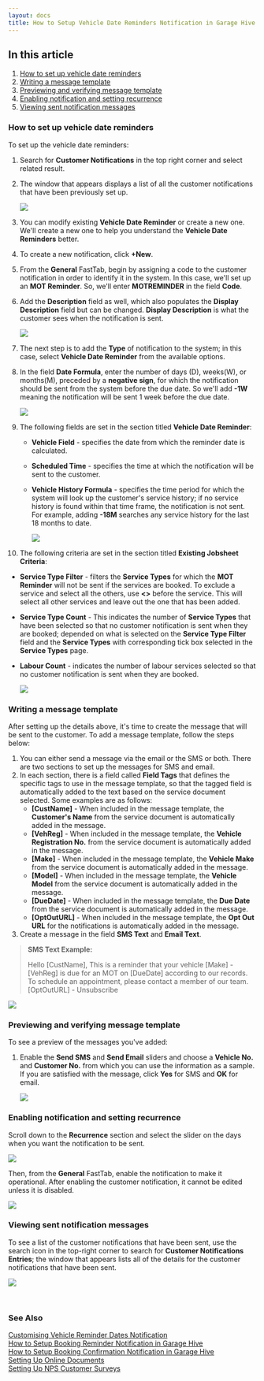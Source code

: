 ```yaml
---
layout: docs
title: How to Setup Vehicle Date Reminders Notification in Garage Hive
---
```


## In this article
1. [How to set up vehicle date reminders](#how-to-set-up-vehicle-date-reminders)
2. [Writing a message template](#writing-a-message-template)
3. [Previewing and verifying message template](#previewing-and-verifying-message-template)
4. [Enabling notification and setting recurrence](#enabling-notification-and-setting-recurrence)
5. [Viewing sent notification messages](#viewing-sent-notification-messages)

### How to set up vehicle date reminders
To set up the vehicle date reminders:
1. Search for **Customer Notifications** in the top right corner and select related result.
2. The window that appears displays a list of all the customer notifications that have been previously set up.

   ![](media/garagehive-vehicle-date-reminder1.gif)

3. You can modify existing **Vehicle Date Reminder** or create a new one. We'll create a new one to help you understand the **Vehicle Date Reminders** better.
4. To create a new notification, click **+New**.
5. From the **General** FastTab, begin by assigning a code to the customer notification in order to identify it in the system. In this case, we'll set up an **MOT Reminder**. So, we'll enter **MOTREMINDER** in the field **Code**.
6. Add the **Description** field as well, which also populates the **Display Description** field but can be changed. **Display Description** is what the customer sees when the notification is sent.

   ![](media/garagehive-vehicle-date-reminder2.gif)

7. The next step is to add the **Type** of notification to the system; in this case, select **Vehicle Date Reminder** from the available options.
8. In the field **Date Formula**, enter the number of days (D), weeks(W), or months(M), preceded by a **negative sign**, for which the notification should be sent from the system before the due date. So we'll add **-1W** meaning the notification will be sent 1 week before the due date.

   ![](media/garagehive-vehicle-date-reminder3.gif)

9. The following fields are set in the section titled **Vehicle Date Reminder**:
   * **Vehicle Field** - specifies the date from which the reminder date is calculated.
   * **Scheduled Time** - specifies the time at which the notification will be sent to the customer.
   * **Vehicle History Formula** - specifies the time period for which the system will look up the customer's service history; if no service history is found within that time frame, the notification is not sent. For example, adding **-18M** searches any service history for the last 18 months to date.

      ![](media/garagehive-vehicle-date-reminder4.gif)

10. The following criteria are set in the section titled **Existing Jobsheet Criteria**: 
   * **Service Type Filter** - filters the **Service Types** for which the **MOT Reminder** will not be sent if the services are booked. To exclude a service and select all the others, use **<>** before the service. This will select all other services and leave out the one that has been added.
   * **Service Type Count** - This indicates the number of **Service Types** that have been selected so that no customer notification is sent when they are booked; depended on what is selected on the **Service Type Filter** field and the **Service Types** with corresponding tick box selected in the **Service Types** page.
   * **Labour Count** - indicates the number of labour services selected so that no customer notification is sent when they are booked.

      ![](media/garagehive-vehicle-date-reminder5.gif)

### Writing a message template
After setting up the details above, it's time to create the message that will be sent to the customer. To add a message template, follow the steps below:
1. You can either send a message via the email or the SMS or both. There are two sections to set up the messages for SMS and email.
2. In each section, there is a field called **Field Tags** that defines the specific tags to use in the message template, so that the tagged field is automatically added to the text based on the service document selected. Some examples are as follows:
   * **[CustName]** - When included in the message template, the **Customer's Name** from the service document is automatically added in the message.
   * **[VehReg]** - When included in the message template, the **Vehicle Registration No.** from the service document is automatically added in the message.
   * **[Make]** - When included in the message template, the **Vehicle Make** from the service document is automatically added in the message.
   * **[Model]** - When included in the message template, the **Vehicle Model** from the service document is automatically added in the message.
   * **[DueDate]** - When included in the message template, the **Due Date** from the service document is automatically added in the message.
   * **[OptOutURL]** - When included in the message template, the **Opt Out URL** for the notifications is automatically added in the message.
3. Create a message in the field **SMS Text** and **Email Text**.

> **SMS Text Example:**
>
> Hello [CustName], This is a reminder that your vehicle [Make] - [VehReg] is due for an MOT on [DueDate] according to our records.
> To schedule an appointment, please contact a member of our team. [OptOutURL] - Unsubscribe

   ![](media/garagehive-vehicle-date-reminder6.gif)

### Previewing and verifying message template
To see a preview of the messages you've added:
1. Enable the **Send SMS** and **Send Email** sliders and choose a **Vehicle No.** and **Customer No.** from which you can use the information as a sample. If you are satisfied with the message, click **Yes** for SMS and **OK** for email.

   ![](media/garagehive-vehicle-date-reminder7.gif)

### Enabling notification and setting recurrence
Scroll down to the **Recurrence** section and select the slider on the days when you want the notification to be sent.

   ![](media/garagehive-vehicle-date-reminder8.gif)

Then, from the **General** FastTab, enable the notification to make it operational. After enabling the customer notification, it cannot be edited unless it is disabled.

![](media/garagehive-vehicle-date-reminder9.gif)

### Viewing sent notification messages
To see a list of the customer notifications that have been sent, use the search icon in the top-right corner to search for **Customer Notifications Entries**; the window that appears lists all of the details for the customer notifications that have been sent.

![](media/garagehive-vehicle-date-reminder10.gif)


<br>

### **See Also**
[Customising Vehicle Reminder Dates Notification](garagehive-customising-vehicle-reminder-dates.html) \
[How to Setup Booking Reminder Notification in Garage Hive](garagehive-booking-reminders.html) \
[How to Setup Booking Confirmation Notification in Garage Hive](garagehive-booking-confirmation.html) \
[Setting Up Online Documents](garagehive-online-documents-setting-up-online-documents.html#customer-notification-set-up) \
[Setting Up NPS Customer Surveys](garagehive-surveys-setting-up-customer-surveys.html)
